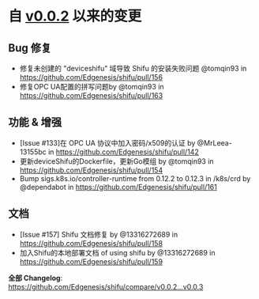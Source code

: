 # 自 [v0.0.2](https://github.com/Edgenesis/shifu/releases/tag/v0.0.2) 以来的变更

## Bug 修复

* 修复未创建的 "deviceshifu" 域导致 Shifu 的安装失败问题 @tomqin93 in https://github.com/Edgenesis/shifu/pull/156
* 修复OPC UA配置的拼写问题by @tomqin93 in https://github.com/Edgenesis/shifu/pull/163

## 功能 & 增强

* [Issue #133]在 OPC UA 协议中加入密码/x509的认证 by @MrLeea-13155bc in https://github.com/Edgenesis/shifu/pull/142
* 更新deviceShifu的Dockerfile，更新Go模组 by @tomqin93 in https://github.com/Edgenesis/shifu/pull/154
* Bump sigs.k8s.io/controller-runtime from 0.12.2 to 0.12.3 in /k8s/crd by @dependabot in https://github.com/Edgenesis/shifu/pull/161

## 文档

* [Issue #157] Shifu 文档修复 by @13316272689 in https://github.com/Edgenesis/shifu/pull/158
* 加入Shifu的本地部署文档 of using shifu by @13316272689 in https://github.com/Edgenesis/shifu/pull/159

**全部 Changelog**: https://github.com/Edgenesis/shifu/compare/v0.0.2...v0.0.3